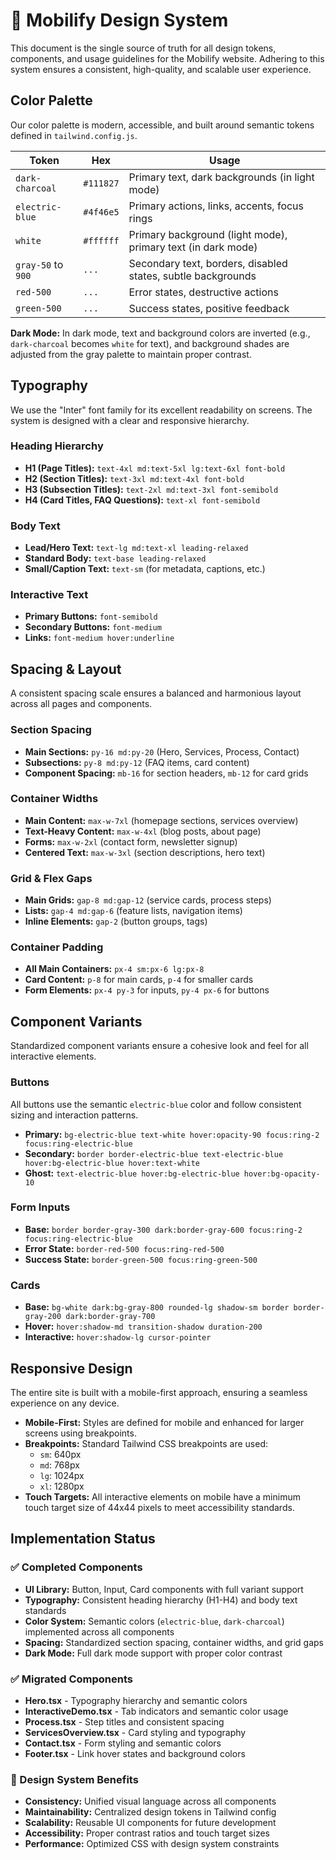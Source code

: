 # 🎨 Mobilify Design System

This document is the single source of truth for all design tokens, components, and usage guidelines for the Mobilify website. Adhering to this system ensures a consistent, high-quality, and scalable user experience.

## Color Palette

Our color palette is modern, accessible, and built around semantic tokens defined in `tailwind.config.js`.

| Token             | Hex       | Usage                                                              |
| ----------------- | --------- | ------------------------------------------------------------------ |
| `dark-charcoal`   | `#111827` | Primary text, dark backgrounds (in light mode)                     |
| `electric-blue`   | `#4f46e5` | Primary actions, links, accents, focus rings                       |
| `white`           | `#ffffff` | Primary background (light mode), primary text (in dark mode)       |
| `gray-50` to `900`| `...`     | Secondary text, borders, disabled states, subtle backgrounds       |
| `red-500`         | `...`     | Error states, destructive actions                                  |
| `green-500`       | `...`     | Success states, positive feedback                                  |

**Dark Mode:** In dark mode, text and background colors are inverted (e.g., `dark-charcoal` becomes `white` for text), and background shades are adjusted from the gray palette to maintain proper contrast.

## Typography

We use the "Inter" font family for its excellent readability on screens. The system is designed with a clear and responsive hierarchy.

### Heading Hierarchy

- **H1 (Page Titles):** `text-4xl md:text-5xl lg:text-6xl font-bold`
- **H2 (Section Titles):** `text-3xl md:text-4xl font-bold`
- **H3 (Subsection Titles):** `text-2xl md:text-3xl font-semibold`
- **H4 (Card Titles, FAQ Questions):** `text-xl font-semibold`

### Body Text

- **Lead/Hero Text:** `text-lg md:text-xl leading-relaxed`
- **Standard Body:** `text-base leading-relaxed`
- **Small/Caption Text:** `text-sm` (for metadata, captions, etc.)

### Interactive Text

- **Primary Buttons:** `font-semibold`
- **Secondary Buttons:** `font-medium`
- **Links:** `font-medium hover:underline`

## Spacing & Layout

A consistent spacing scale ensures a balanced and harmonious layout across all pages and components.

### Section Spacing
- **Main Sections:** `py-16 md:py-20` (Hero, Services, Process, Contact)
- **Subsections:** `py-8 md:py-12` (FAQ items, card content)
- **Component Spacing:** `mb-16` for section headers, `mb-12` for card grids

### Container Widths
- **Main Content:** `max-w-7xl` (homepage sections, services overview)
- **Text-Heavy Content:** `max-w-4xl` (blog posts, about page)
- **Forms:** `max-w-2xl` (contact form, newsletter signup)
- **Centered Text:** `max-w-3xl` (section descriptions, hero text)

### Grid & Flex Gaps
- **Main Grids:** `gap-8 md:gap-12` (service cards, process steps)
- **Lists:** `gap-4 md:gap-6` (feature lists, navigation items)
- **Inline Elements:** `gap-2` (button groups, tags)

### Container Padding
- **All Main Containers:** `px-4 sm:px-6 lg:px-8`
- **Card Content:** `p-8` for main cards, `p-4` for smaller cards
- **Form Elements:** `px-4 py-3` for inputs, `py-4 px-6` for buttons

## Component Variants

Standardized component variants ensure a cohesive look and feel for all interactive elements.

### Buttons

All buttons use the semantic `electric-blue` color and follow consistent sizing and interaction patterns.

- **Primary:** `bg-electric-blue text-white hover:opacity-90 focus:ring-2 focus:ring-electric-blue`
- **Secondary:** `border border-electric-blue text-electric-blue hover:bg-electric-blue hover:text-white`
- **Ghost:** `text-electric-blue hover:bg-electric-blue hover:bg-opacity-10`

### Form Inputs

- **Base:** `border border-gray-300 dark:border-gray-600 focus:ring-2 focus:ring-electric-blue`
- **Error State:** `border-red-500 focus:ring-red-500`
- **Success State:** `border-green-500 focus:ring-green-500`

### Cards

- **Base:** `bg-white dark:bg-gray-800 rounded-lg shadow-sm border border-gray-200 dark:border-gray-700`
- **Hover:** `hover:shadow-md transition-shadow duration-200`
- **Interactive:** `hover:shadow-lg cursor-pointer`

## Responsive Design

The entire site is built with a mobile-first approach, ensuring a seamless experience on any device.

- **Mobile-First:** Styles are defined for mobile and enhanced for larger screens using breakpoints.
- **Breakpoints:** Standard Tailwind CSS breakpoints are used:
  - `sm`: 640px
  - `md`: 768px
  - `lg`: 1024px
  - `xl`: 1280px
- **Touch Targets:** All interactive elements on mobile have a minimum touch target size of 44x44 pixels to meet accessibility standards.

## Implementation Status

### ✅ Completed Components
- **UI Library:** Button, Input, Card components with full variant support
- **Typography:** Consistent heading hierarchy (H1-H4) and body text standards
- **Color System:** Semantic colors (`electric-blue`, `dark-charcoal`) implemented across all components
- **Spacing:** Standardized section spacing, container widths, and grid gaps
- **Dark Mode:** Full dark mode support with proper color contrast

### ✅ Migrated Components
- **Hero.tsx** - Typography hierarchy and semantic colors
- **InteractiveDemo.tsx** - Tab indicators and semantic color usage
- **Process.tsx** - Step titles and consistent spacing
- **ServicesOverview.tsx** - Card styling and typography
- **Contact.tsx** - Form styling and semantic colors
- **Footer.tsx** - Link hover states and background colors

### 🎯 Design System Benefits
- **Consistency:** Unified visual language across all components
- **Maintainability:** Centralized design tokens in Tailwind config
- **Scalability:** Reusable UI components for future development
- **Accessibility:** Proper contrast ratios and touch target sizes
- **Performance:** Optimized CSS with design system constraints